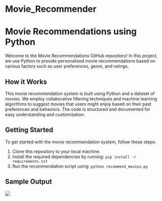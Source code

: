 # Movie_Recommender
<!DOCTYPE html>
<html lang="en">
<head>
    <meta charset="UTF-8">
    <meta name="viewport" content="width=device-width, initial-scale=1.0">
    <title>Movie Recommendations</title>
</head>
<body>
    <h1>Movie Recommendations using Python</h1>
    <p>Welcome to the Movie Recommendations GitHub repository! In this project, we use Python to provide personalized movie recommendations based on various factors such as user preferences, genre, and ratings.</p>
    <h2>How it Works</h2>
     <p>This movie recommendation system is built using Python and a dataset of movies. We employ collaborative filtering techniques and machine learning algorithms to suggest movies that users might enjoy based on their past preferences and behaviors. The code is structured and documented for easy understanding and customization.</p>
     <h2>Getting Started</h2>
      <p>To get started with the movie recommendation system, follow these steps:</p>
      <ol>
       <li>Clone this repository to your local machine.</li>
        <li>Install the required dependencies by running: <code>pip install -r requirements.txt</code></li>
         <li>Run the recommendation script using: <code>python recommend_movies.py</code></li>
          </ol>
           <h2>Sample Output</h2>
            <img src="file:///C:/Users/Himesha/OneDrive/Pictures/Screenshots/Screenshot%20(68).png">

</body>
</html>

